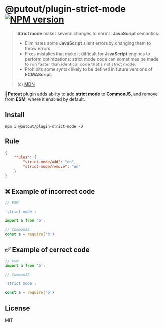 # @putout/plugin-strict-mode [![NPM version][NPMIMGURL]][NPMURL]

[NPMIMGURL]: https://img.shields.io/npm/v/@putout/plugin-strict-mode.svg?style=flat&longCache=true
[NPMURL]: https://npmjs.org/package/@putout/plugin-strict-mode "npm"

> **Strict mode** makes several changes to normal **JavaScript** semantics:
>
> - Eliminates some **JavaScript** silent errors by changing them to throw errors.
> - Fixes mistakes that make it difficult for **JavaScript** engines to perform optimizations: strict mode code can sometimes be made to run faster than identical code that's not strict mode.
> - Prohibits some syntax likely to be defined in future versions of **ECMAScript**.
>
> (c) [MDN](https://developer.mozilla.org/en-US/docs/Web/JavaScript/Reference/Strict_mode)

🐊[**Putout**](https://github.com/coderaiser/putout) plugin adds ability to add **strict mode** to **CommonJS**, and remove from **ESM**, where it enabled by default.

## Install

```
npm i @putout/plugin-strict-mode -D
```

## Rule

```json
{
    "rules": {
        "strict-mode/add": "on",
        "strict-mode/remove": "on"
    }
}
```

## ❌ Example of incorrect code

```js
// ESM

'strict mode';

import a from 'b';
```

```js
// CommonJS
const a = require('b');
```

## ✅ Example of correct code

```js
// ESM
import a from 'b';
```

```js
// CommonJS

'strict mode';

const a = require('b');
```

## License

MIT

